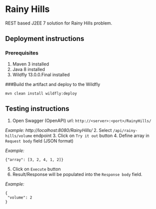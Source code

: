 # Rainy Hills
REST based J2EE 7 solution for Rainy Hills problem. 

## Deployment instructions
### Prerequisites
1. Maven 3 installed
2. Java 8 installed
3. Wildfly 13.0.0.Final installed

###Build the artifact and deploy to the Wildfly
```
mvn clean install wildfly:deploy
```

## Testing instructions

1. Open Swagger (OpenAPI) url: ```http://<server>:<port>/RainyHills/```

_Example: http://localhost:8080/RainyHills/_
2. Select ```/api/rainy-hills/volume``` endpoint
3. Click on ```Try it out``` button
4. Define array in ```Request body``` field (JSON format)

_Example:_
``` 
{"array": [3, 2, 4, 1, 2]}
```
 5. Click on ```Execute``` button
 6. Result/Response will be populated into the ```Response body``` field.
 
 _Example:_
 ```
{
  "volume": 2
}
```
